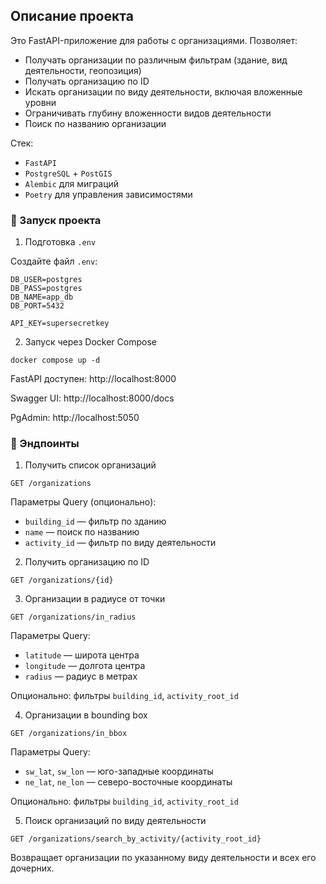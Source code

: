 ## Описание проекта

Это FastAPI-приложение для работы с организациями.
Позволяет:

- Получать организации по различным фильтрам (здание, вид деятельности, геопозиция)
- Получать организацию по ID
- Искать организации по виду деятельности, включая вложенные уровни
- Ограничивать глубину вложенности видов деятельности
- Поиск по названию организации

Стек:

- `FastAPI`
- `PostgreSQL` + `PostGIS`
- `Alembic` для миграций
- `Poetry` для управления зависимостями

### 🚀 Запуск проекта

1. Подготовка `.env`

Создайте файл `.env`:
```dotenv
DB_USER=postgres
DB_PASS=postgres
DB_NAME=app_db
DB_PORT=5432

API_KEY=supersecretkey
```

2. Запуск через Docker Compose

```commandline
docker compose up -d
```

FastAPI доступен: http://localhost:8000

Swagger UI: http://localhost:8000/docs

PgAdmin: http://localhost:5050

### 📑 Эндпоинты

1. Получить список организаций

```http request
GET /organizations
```

Параметры Query (опционально):

- `building_id` — фильтр по зданию
- `name` — поиск по названию
- `activity_id` — фильтр по виду деятельности


2. Получить организацию по ID

```http request
GET /organizations/{id}
```

3. Организации в радиусе от точки

```http request
GET /organizations/in_radius
```
Параметры Query:

- `latitude` — широта центра
- `longitude` — долгота центра
- `radius` — радиус в метрах

Опционально: фильтры `building_id`, `activity_root_id`

4. Организации в bounding box

```http request
GET /organizations/in_bbox
```

Параметры Query:

- `sw_lat`, `sw_lon` — юго-западные координаты
- `ne_lat`, `ne_lon` — северо-восточные координаты

Опционально: фильтры `building_id`, `activity_root_id`

5. Поиск организаций по виду деятельности

```http request
GET /organizations/search_by_activity/{activity_root_id}
```

Возвращает организации по указанному виду деятельности и всех его дочерних.

